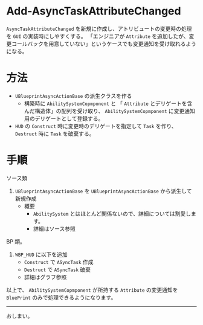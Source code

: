 # Add-AsyncTaskAttributeChanged
`AsyncTaskAttributeChanged` を新規に作成し、アトリビュートの変更時の処理を `GUI` の実装時にしやすくする。
「エンジニアが `Attribute` を追加したが、変更コールバックを用意していない」というケースでも変更通知を受け取れるようになる。

# 方法

* `UBlueprintAsyncActionBase` の派生クラスを作る
	* 構築時に `AbilitySystemCopmponent` と 「 `Attribute` とデリゲートを含んだ構造体」の配列を受け取り、 `AbilitySystemCopmponent` に変更通知用のデリゲートとして登録する。
* `HUD` の `Construct` 時に変更時のデリゲートを指定して `Task` を作り、 `Destruct` 時に `Task` を破棄する。

# 手順

ソース類

1. `UBlueprintAsyncActionBase` を `UBlueprintAsyncActionBase` から派生して新規作成
	* 概要
		* `AbilitySystem` とはほとんど関係ないので、詳細については割愛します。
		* 詳細はソース参照


BP 類。

1. `WBP_HUD` に以下を追加
	* `Construct` で `ASyncTask` 作成
	* `Destruct` で `ASyncTask` 破棄
	* 詳細はグラフ参照

以上で、 `AbilitySystemCopmponent` が所持する `Attribute` の変更通知を `BluePrint` のみで処理できるようになります。


-----
おしまい。

